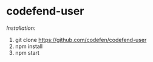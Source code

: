 # codefend-user

*Installation:*

1) git clone https://github.com/codefen/codefend-user
2) npm install
3) npm start
